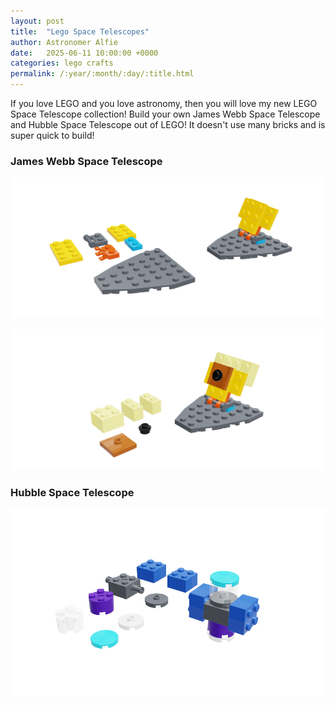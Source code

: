 ```yaml
---
layout: post
title:  "Lego Space Telescopes"
author: Astronomer Alfie
date:   2025-06-11 10:00:00 +0000
categories: lego crafts
permalink: /:year/:month/:day/:title.html
---
```


If you love LEGO and you love astronomy, then you will love my new LEGO Space Telescope collection! Build your own James Webb Space Telescope and Hubble Space Telescope out of LEGO! It doesn't use many bricks and is super quick to build!

### James Webb Space Telescope

![James Webb Space Telescope Part 1](/assets/images/JWST1.png)

![James Webb Space Telescope Part 2](/assets/images/JWST2.png)

### Hubble Space Telescope

![Hubble Space Telescope LEGO](/assets/images/Hubble.png)